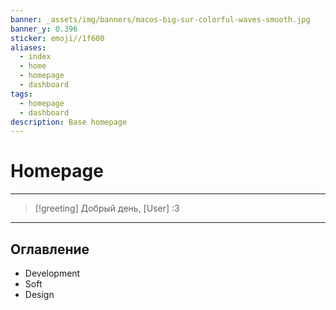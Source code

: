 ```yaml
---
banner: _assets/img/banners/macos-big-sur-colorful-waves-smooth.jpg
banner_y: 0.396
sticker: emoji//1f600
aliases:
  - index
  - home
  - homepage
  - dashboard
tags:
  - homepage
  - dashboard
description: Base homepage
---
```


# Homepage
---

> [!greeting]
> Добрый день, [User] :3

---
## Оглавление

- Development
- Soft
- Design
